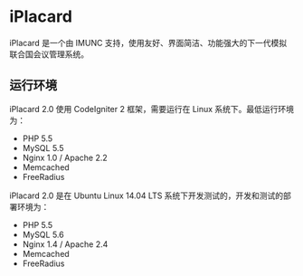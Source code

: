 # iPlacard

iPlacard 是一个由 IMUNC 支持，使用友好、界面简洁、功能强大的下一代模拟联合国会议管理系统。

## 运行环境

iPlacard 2.0 使用 CodeIgniter 2 框架，需要运行在 Linux 系统下。最低运行环境为：

* PHP 5.5
* MySQL 5.5
* Nginx 1.0 / Apache 2.2
* Memcached
* FreeRadius

iPlacard 2.0 是在 Ubuntu Linux 14.04 LTS 系统下开发测试的，开发和测试的部署环境为：

* PHP 5.5
* MySQL 5.6
* Nginx 1.4 / Apache 2.4
* Memcached
* FreeRadius